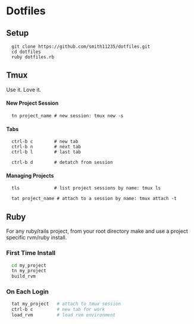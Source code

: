 Dotfiles
========

Setup
-----

```
  git clone https://github.com/smith11235/dotfiles.git
  cd dotfiles
  ruby dotfiles.rb
```

Tmux
----

Use it.  Love it.

#### New Project Session

```
  tn project_name # new session: tmux new -s
```

#### Tabs

```
  ctrl-b c        # new tab
  ctrl-b n        # next tab
  ctrl-b l        # last tab

  ctrl-b d        # detatch from session
```

#### Managing Projects

```
  tls             # list project sessions by name: tmux ls

  tat project_name # attach to a session by name: tmux attach -t 
```

Ruby
----

For any ruby/rails project, from your root directory make and use a project specific rvm/ruby install.

### First Time Install

```bash
  cd my_project
  tn my_project
  build_rvm
```

### On Each Login

```bash
  tat my_project   # attach to tmux session
  ctrl-b c         # new tab for work
  load_rvm         # load rvm environment
```
